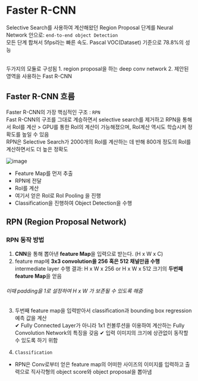 # Faster R-CNN
Selective Search를 사용하여 계산해왔던 Region Proposal 단계를 Neural Network 안으로:  ```end-to-end object Detection```  
모든 단계 합쳐서 5fps라는 빠른 속도. Pascal VOC(Dataset) 기준으로 78.8%의 성능

 <br>
 두가지의 모듈로 구성됨
 1. region proposal을 하는 deep conv network
 2. 제안된 영역을 사용하는 Fast R-CNN

## Faster R-CNN 흐름

Faster R-CNN의 가장 핵심적인 구조 : ```RPN``` <br>
Fast R-CNN의 구조를 그대로 계승하면서 selective search를 제거하고 RPN을 통해서 RoI를 계산 > GPU를 통한 RoI의 계산이 가능해졌으며, RoI계산 역시도 학습시켜 정확도를 높일 수 있음 <br>
RPN은 Selective Search가 2000개의 RoI를 계산하는 데 반해 800개 정도의 RoI를 계산하면서도 더 높은 정확도 <br>

![image](https://user-images.githubusercontent.com/72767245/103479929-5d814f00-4e14-11eb-86ac-23783ec39294.png)

- Feature Map를 먼저 추출
- RPN에 전달
- RoI를 계산
- 여기서 얻은 RoI로 RoI Pooling 을 진행
- Classification을 진행하여 Object Detection을 수행

## RPN (Region Proposal Network)

### RPN 동작 방법
1. **CNN**을 통해 뽑아낸 **feature Map**을 입력으로 받는다. (H x W x C)
2. feature map에 **3x3 convolution을 256 혹은 512 채널만큼 수행**  
intermediate layer 수행 결과: H x W x 256 or H x W x 512 크기의 **두번째 feature Map**을 얻음
###### 이때 padding을 1로 설정하여 H x W 가 보존될 수 있도록 해줌  
  
3. 두번째 feature map을 입력받아서 classification과 bounding box regression 예측 값을 계산  
  ✔ Fully Connected Layer가 아니라 1x1 컨볼루션을 이용하여 계산하는 Fully Convolution Network의 특징을 갖음
  ✔ 입력 이미지의 크기에 상관없이 동작할 수 있도록 하기 위함

4. ```Classification```
  - RPN은 Conv로부터 얻은 feature map의 어떠한 사이즈의 이미지를 입력하고 출력으로 직사각형의 object score와 object proposal을 뽑아냄 
